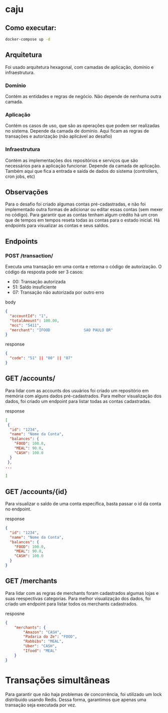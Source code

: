 # caju

## Como executar:
```bash
docker-compose up -d
```

## Arquitetura

Foi usado arquitetura hexagonal, com camadas de aplicação, domínio e infraestrutura.

### Domínio
Contém as entidades e regras de negócio. Não depende de nenhuma outra camada.

### Aplicação
Contém os casos de uso, que são as operações que podem ser realizadas no sistema. Depende da camada de domínio. Aqui ficam as regras de transações e autorização (não aplicável ao desafio)

### Infraestrutura
Contém as implementações dos repositórios e serviços que são necessários para a aplicação funcionar. Depende da camada de aplicação. Também aqui que fica a entrada e saída de dados do sistema (controllers, cron jobs, etc)

## Observações
Para o desafio foi criado algumas contas pré-cadastradas, e não foi implementado outra formas de adicionar ou editar essas contas (sem mexer no código). Para garantir que as contas tenham algum crédito há um cron que de tempos em tempos reseta todas as contas para o estado inicial. Há endpoints para visualizar as contas e seus saldos.

## Endpoints

### POST /transaction/

Executa uma transação em uma conta e retorna o código de autorização.
O código da resposta pode ser 3 casos:
- 00: Transação autorizada
- 51: Saldo insuficiente
- 07: Transação não autorizada por outro erro

body
```json
{
  "accountId": "1",
  "totalAmount": 100.00,
  "mcc": "5411",
  "merchant": "IFOOD               SAO PAULO BR"
}
```
response
```json
{
  "code": "51" || "00" || "07"
}
```

## GET /accounts/
Para lidar com as accounts dos usuários foi criado um repositório em memória com alguns dados pré-cadastrados. Para melhor visualização dos dados, foi criado um endpoint para listar todas as contas cadastradas.

response
```json
[ 
 {
  "id": "1234",
  "name": "Nome da Conta",
  "balances": {
    "FOOD": 100.0,
    "MEAL": 90.0,
    "CASH": 100.0
  }
 },
...

]
```
## GET /accounts/{id}
Para visualizar o saldo de uma conta específica, basta passar o id da conta no endpoint.

response
```json
{
  "id": "1234",
  "name": "Nome da Conta",
  "balances": {
    "FOOD": 100.0,
    "MEAL": 90.0,
    "CASH": 100.0
  }
}
```

## GET /merchants
Para lidar com as regras de merchants foram cadastrados algumas lojas e suas reespectivas categorias. Para melhor visualização dos dados, foi criado um endpoint para listar todos os merchants cadastrados.

resposne
```json
{
    "merchants": {
        "Amazon": "CASH",
        "Padaria do Ze": "FOOD",
        "Rabbibs": "MEAL",
        "Uber": "CASH",
        "Ifood": "MEAL"
    }
}
```

# Transações simultâneas
Para garantir que não haja problemas de concorrência, foi utilizado um lock distribuido usando Redis. Dessa forma, garantimos que apenas uma transação seja executada por vez.